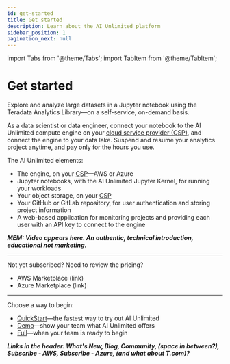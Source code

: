 ```yaml
---
id: get-started
title: Get started
description: Learn about the AI Unlimited platform
sidebar_position: 1
pagination_next: null
---
```

import Tabs from '@theme/Tabs';
import TabItem from '@theme/TabItem';

# Get started

Explore and analyze large datasets in a Jupyter notebook using the Teradata Analytics Library&mdash;on a self-service, on-demand basis. 

As a data scientist or data engineer, connect your notebook to the AI Unlimited compute engine on your [cloud service provider (CSP)](/docs/glossary.md#glo-csp), and connect the engine to your data lake. Suspend and resume your analytics project anytime, and pay only for the hours you use.

The AI Unlimited elements:
- The engine, on your [CSP](/docs/glossary.md#glo-csp)&mdash;AWS or Azure
- Jupyter notebooks, with the AI Unlimited Jupyter Kernel, for running your workloads
- Your object storage, on your [CSP](/docs/glossary.md#glo-csp)
- Your GitHub or GitLab repository, for user authentication and storing project information
- A web-based application for monitoring projects and providing each user with an API key to connect to the engine 

***MEM: Video appears here. An authentic, technical introduction, educational not marketing.***

***
Not yet subscribed? Need to review the pricing?
- AWS Marketplace (link)
- Azure Marketplace (link)
*** 

Choose a way to begin:
- [QuickStart](/install-ai-unlimited/quickstart/index.md)&mdash;the fastest way to try out AI Unlimited
- [Demo](/install-ai-unlimited/demo/index.md)&mdash;show your team what AI Unlimited offers
- [Full](/install-ai-unlimited/production/index.md)&mdash;when your team is ready to begin


***Links in the header: What's New, Blog, Community, (space in between?), Subscribe - AWS, Subscribe - Azure, (and what about T.com)?***







